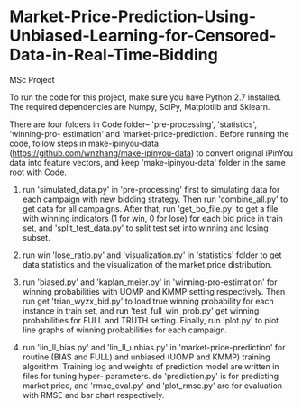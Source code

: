 # Market-Price-Prediction-Using-Unbiased-Learning-for-Censored-Data-in-Real-Time-Bidding
MSc Project

To run the code for this project, make sure you have Python 2.7 installed. The required dependencies are Numpy, SciPy, Matplotlib and Sklearn.

There are four folders in Code folder– 'pre-processing', 'statistics', 'winning-pro- estimation' and 'market-price-prediction'. Before running the code, follow steps in make-ipinyou-data (https://github.com/wnzhang/make-ipinyou-data) to convert original iPinYou data into feature vectors, and keep 'make-ipinyou-data' folder in the same root with Code.

1. run 'simulated_data.py' in 'pre-processing' first to simulating data for each campaign with new bidding strategy. Then run 'combine_all.py' to get data for all campaigns. After that, run 'get_bo_file.py' to get a file with winning indicators (1 for win, 0 for lose) for each bid price in train set, and 'split_test_data.py' to split test set into winning and losing subset.

2. run win 'lose_ratio.py' and 'visualization.py' in 'statistics' folder to get data statistics and the visualization of the market price distribution.

3. run 'biased.py' and 'kaplan_meier.py' in 'winning-pro-estimation' for winning probabilities with UOMP and KMMP setting respectively. Then run get 'trian_wyzx_bid.py' to load true winning probability for each instance in train set, and run 'test_full_win_prob.py' get winning probabilities for FULL and TRUTH setting. Finally, run 'plot.py' to plot line graphs of winning probabilities for each campaign.

4. run 'lin_ll_bias.py' and 'lin_ll_unbias.py' in 'market-price-prediction' for routine (BIAS and FULL) and unbiased (UOMP and KMMP) training algorithm. Training log and weights of prediction model are written in files for tuning hyper- parameters. do 'prediction.py' is for predicting market price, and 'rmse_eval.py' and 'plot_rmse.py' are for evaluation with RMSE and bar chart respectively.
